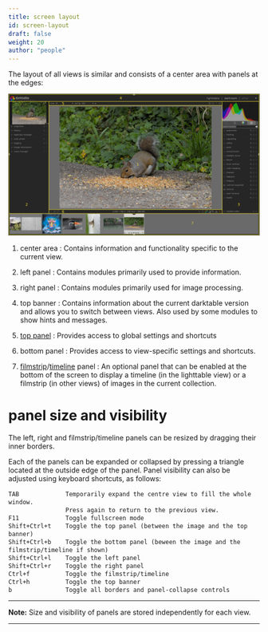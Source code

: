 ```yaml
---
title: screen layout
id: screen-layout
draft: false
weight: 20
author: "people"
---
```


The layout of all views is similar and consists of a center area with panels at the edges: 

![screen-layout](./screen-layout/screen-layout.png#w100)

1. center area
: Contains information and functionality specific to the current view.

2. left panel
: Contains modules primarily used to provide information.

3. right panel
: Contains modules primarily used for image processing.

4. top banner
: Contains information about the current darktable version and allows you to switch between views. Also used by some modules to show hints and messages.

5. [top panel](./top-panel.md)
: Provides access to global settings and shortcuts

6. bottom panel
: Provides access to view-specific settings and shortcuts.

7. [filmstrip](../../module-reference/utility-modules/shared/filmstrip.md)/[timeline](../../module-reference/utility-modules/lighttable/timeline.md) panel
: An optional panel that can be enabled at the bottom of the screen to display a timeline (in the lighttable view) or a filmstrip (in other views) of images in the current collection.

# panel size and visibility

The left, right and filmstrip/timeline panels can be resized by dragging their inner borders. 

Each of the panels can be expanded or collapsed by pressing a triangle located at the outside edge of the panel. Panel visibility can also be adjusted using keyboard shortcuts, as follows:

```
TAB             Temporarily expand the centre view to fill the whole window. 
                Press again to return to the previous view.
F11             Toggle fullscreen mode
Shift+Ctrl+t    Toggle the top panel (between the image and the top banner)
Shift+Ctrl+b    Toggle the bottom panel (beween the image and the filmstrip/timeline if shown)
Shift+Ctrl+l    Toggle the left panel
Shift+Ctrl+r    Toggle the right panel
Ctrl+f          Toggle the filmstrip/timeline
Ctrl+h          Toggle the top banner
b               Toggle all borders and panel-collapse controls
```
---

**Note:** Size and visibility of panels are stored independently for each view.

---
